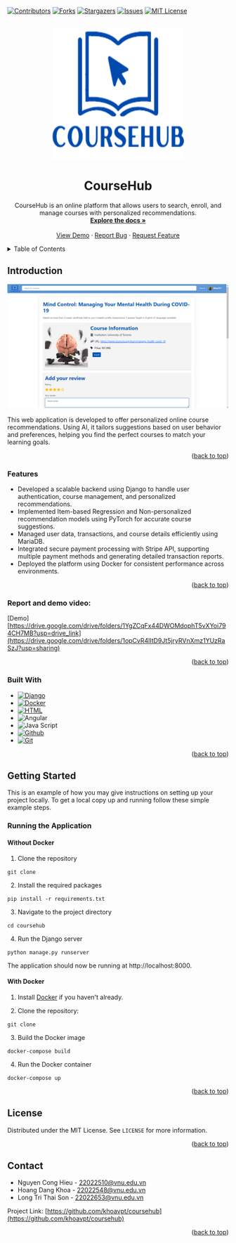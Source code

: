 <!-- Improved compatibility of back to top link: See: https://github.com/othneildrew/Best-README-Template/pull/73 -->
<a name="readme-top"></a>
<!--
*** Thanks for checking out the Best-README-Template. If you have a suggestion
*** that would make this better, please fork the repo and create a pull request
*** or simply open an issue with the tag "enhancement".
*** Don't forget to give the project a star!
*** Thanks again! Now go create something AMAZING! :D
-->



<!-- PROJECT SHIELDS -->
<!--
*** I'm using markdown "reference style" links for readability.
*** Reference links are enclosed in brackets [ ] instead of parentheses ( ).
*** See the bottom of this document for the declaration of the reference variables
*** for contributors-url, forks-url, etc. This is an optional, concise syntax you may use.
*** https://www.markdownguide.org/basic-syntax/#reference-style-links
-->
[![Contributors][contributors-shield]][contributors-url]
[![Forks][forks-shield]][forks-url]
[![Stargazers][stars-shield]][stars-url]
[![Issues][issues-shield]][issues-url]
[![MIT License][license-shield]][license-url]



<!-- PROJECT LOGO -->
<br />
<div align="center">
  <a href="https://github.com/khoavpt/coursehub">
    <img src="coursehub/static/imgs/logo.png" alt="Logo" width="300" height="300">
  </a>

<h1 align="center">CourseHub</h1>

  <p align="center">
    CourseHub is an online platform that allows users to search, enroll, and manage courses with personalized recommendations.
    <br />
    <a href="https://github.com/khoavpt/coursehub"><strong>Explore the docs »</strong></a>
    <br />
    <br />
    <a href="https://github.com/khoavpt/coursehub">View Demo</a>
    ·
    <a href="https://github.com/khoavpt/coursehub/issues/new?labels=bug&template=bug-report---.md">Report Bug</a>
    ·
    <a href="https://github.com/khoavpt/coursehub/issues/new?labels=enhancement&template=feature-request---.md">Request Feature</a>
  </p>
</div>



<!-- TABLE OF CONTENTS -->
<details>
  <summary>Table of Contents</summary>
  <ol>
    <li><a href="#introduction">Introduction</a>
    <li><a href="#features">Features</a>
    <li><a href="#report-and-demo-video">Report and demo video</a>
    <li><a href="#built-with">Built With</a></li>
    </li>
    <li>
      <a href="#getting-started">Getting Started</a>
    </li>
    <li><a href="#license">License</a></li>
    <li><a href="#contact">Contact</a></li>
  </ol>
</details>



## Introduction

<img src="coursehub/static/imgs/preview.png" alt="Logo">

This web application is developed to offer personalized online course recommendations. Using AI, it tailors suggestions based on user behavior and preferences, helping you find the perfect courses to match your learning goals.

<p align="right">(<a href="#readme-top">back to top</a>)</p>

### Features

- Developed a scalable backend using Django to handle user authentication, course management, and personalized recommendations.
- Implemented Item-based Regression and Non-personalized recommendation models using PyTorch for accurate course suggestions.
- Managed user data, transactions, and course details efficiently using MariaDB.
- Integrated secure payment processing with Stripe API, supporting multiple payment methods and generating detailed transaction reports.
- Deployed the platform using Docker for consistent performance across environments.

<p align="right">(<a href="#readme-top">back to top</a>)</p>


### Report and demo video:
[Demo][https://drive.google.com/drive/folders/1YgZCqFx44DWOMdophT5vXYoi794CH7MB?usp=drive_link](https://drive.google.com/drive/folders/1opCvR4lItD9Jt5jryRVnXmz1YUzRaSzJ?usp=sharing)

<p align="right">(<a href="#readme-top">back to top</a>)</p>

### Built With

* [![Django][Django-badge]][Django-url]
* [![Docker][Docker-badge]][Docker-url]
* [![HTML][HTML-badge]][HTML-url]
* ![Angular][CSS-badge]
* ![Java Script][Java Script-badge]
* [![Github][Github-badge]][Github-url]
* [![Git][Git-badge]][Git-url]

<p align="right">(<a href="#readme-top">back to top</a>)</p>

<!-- GETTING STARTED -->
## Getting Started

This is an example of how you may give instructions on setting up your project locally.
To get a local copy up and running follow these simple example steps.

### Running the Application
#### Without Docker
1. Clone the repository
```
git clone
```
2. Install the required packages
```
pip install -r requirements.txt
```
3. Navigate to the project directory
```
cd coursehub
```
4. Run the Django server
```
python manage.py runserver
```
The application should now be running at http://localhost:8000.
#### With Docker
1. Install [Docker](https://www.docker.com/get-started) if you haven't already.

2. Clone the repository:
```
git clone
```
3. Build the Docker image
```
docker-compose build
```
4. Run the Docker container
```
docker-compose up
```

<p align="right">(<a href="#readme-top">back to top</a>)</p>


<!-- LICENSE -->
## License

Distributed under the MIT License. See `LICENSE` for more information.

<p align="right">(<a href="#readme-top">back to top</a>)</p>



<!-- CONTACT -->
## Contact

- Nguyen Cong Hieu - 22022510@vnu.edu.vn
- Hoang Dang Khoa - 22022548@vnu.edu.vn
- Long Tri Thai Son - 22022653@vnu.edu.vn

Project Link: [https://github.com/khoavpt/coursehub](https://github.com/khoavpt/coursehub)

<p align="right">(<a href="#readme-top">back to top</a>)</p>


<!-- MARKDOWN LINKS & IMAGES -->
<!-- https://www.markdownguide.org/basic-syntax/#reference-style-links -->
[contributors-shield]: https://img.shields.io/github/contributors/khoavpt/coursehub.svg?style=for-the-badge
[contributors-url]: https://github.com/khoavpt/coursehub/graphs/contributors
[forks-shield]: https://img.shields.io/github/forks/khoavpt/coursehub?style=for-the-badge
[forks-url]: https://github.com/khoavpt/coursehub/forks
[stars-shield]: https://img.shields.io/github/stars/khoavpt/coursehub.svg?style=for-the-badge
[stars-url]: https://github.com/khoavpt/coursehub/stargazers
[issues-shield]: https://img.shields.io/github/issues/khoavpt/coursehub.svg?style=for-the-badge
[issues-url]: https://github.com/khoavpt/coursehub/issues
[license-shield]: https://img.shields.io/github/license/khoavpt/coursehub.svg?style=for-the-badge
[license-url]: https://github.com/khoavpt/coursehub/blob/master/LICENSE.txt
[linkedin-shield]: https://img.shields.io/badge/-LinkedIn-black.svg?style=for-the-badge&logo=linkedin&colorB=555
[linkedin-url]: https://linkedin.com/in/linkedin_username
[product-screenshot]: images/screenshot.png
[Django-badge]: https://img.shields.io/badge/Django-092E20?style=for-the-badge&logo=django&logoColor=white
[Django-url]: https://www.djangoproject.com/
[Docker-badge]: https://img.shields.io/badge/Docker-2496ED?style=for-the-badge&logo=docker&logoColor=white
[Docker-url]: https://www.docker.com/
[HTML-badge]: https://img.shields.io/badge/HTML-E44D26?style=for-the-badge&logo=html&logoColor=white
[HTML-url]: https://html.com/
[CSS-badge]: https://img.shields.io/badge/CSS-264DE4?style=for-the-badge&logo=css&logoColor=white
[Java Script-badge]: https://img.shields.io/badge/JAVA%20SCRIPT-F0DB4F?style=for-the-badge&logo=javascript&logoColor=white
[Github-badge]: https://img.shields.io/badge/GITHUB-151013?style=for-the-badge&logo=github&logoColor=white
[Github-url]: https://github.com/
[Git-badge]: https://img.shields.io/badge/GIT-F1502F?style=for-the-badge&logo=git&logoColor=white
[Git-url]: https://git-scm.com/
